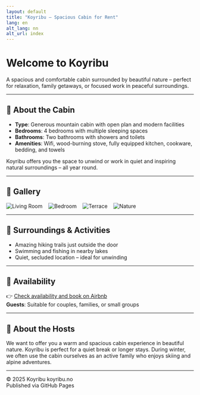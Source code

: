 ```yaml
---
layout: default
title: "Koyribu – Spacious Cabin for Rent"
lang: en
alt_lang: nn
alt_url: index
---
```


# Welcome to **Koyribu**

A spacious and comfortable cabin surrounded by beautiful nature – perfect for relaxation, family getaways, or focused work in peaceful surroundings.

---

## 🏡 About the Cabin
- **Type**: Generous mountain cabin with open plan and modern facilities  
- **Bedrooms**: 4 bedrooms with multiple sleeping spaces  
- **Bathrooms**: Two bathrooms with showers and toilets  
- **Amenities**: Wifi, wood-burning stove, fully equipped kitchen, cookware, bedding, and towels  

Koyribu offers you the space to unwind or work in quiet and inspiring natural surroundings – all year round.

---

## 📸 Gallery
<div style="display:flex; gap:1rem; flex-wrap:wrap;">
  <img src="https://via.placeholder.com/300x200?text=Living+Room" alt="Living Room" style="max-width:100%;height:auto;">
  <img src="https://via.placeholder.com/300x200?text=Bedroom" alt="Bedroom" style="max-width:100%;height:auto;">
  <img src="https://via.placeholder.com/300x200?text=Terrace" alt="Terrace" style="max-width:100%;height:auto;">
  <img src="https://via.placeholder.com/300x200?text=Nature" alt="Nature" style="max-width:100%;height:auto;">
</div>

---

## 🌲 Surroundings & Activities
- Amazing hiking trails just outside the door  
- Swimming and fishing in nearby lakes  
- Quiet, secluded location – ideal for unwinding  

---

## 📅 Availability
 👉 [Check availability and book on Airbnb](https://www.airbnb.com/rooms/902164708584277005)  
**Guests**: Suitable for couples, families, or small groups  

---

## 💬 About the Hosts
We want to offer you a warm and spacious cabin experience in beautiful nature. Koyribu is perfect for a quiet break or longer stays. During winter, we often use the cabin ourselves as an active family who enjoys skiing and alpine adventures.

---

© 2025 Koyribu koyribu.no  
Published via GitHub Pages
